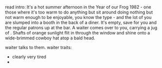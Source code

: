 read intro:
It's a hot summer afternoon in the Year of our Frog 1982 - one those where it's too warm to do anything but sit around doing nothing but not warm enough to be enjoyable, you know the type - and the lot of you are slumped into a booth in the back of a diner. It's empty, save for you and the regular patrons up at the bar. 
A waiter comes over to you, carrying a jug of . Shafts of orange sunlight flit in through the window and shine onto a wide-brimmed cowboy hat atop a bald head. 

waiter talks to them. 
waiter traits:
- clearly very tired
- 